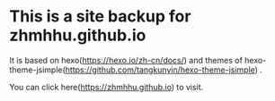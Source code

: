 # This is a site backup for zhmhhu.github.io 

It is based on hexo(https://hexo.io/zh-cn/docs/) and  themes of hexo-theme-jsimple(https://github.com/tangkunyin/hexo-theme-jsimple) .

You can click here(https://zhmhhu.github.io) to visit.
